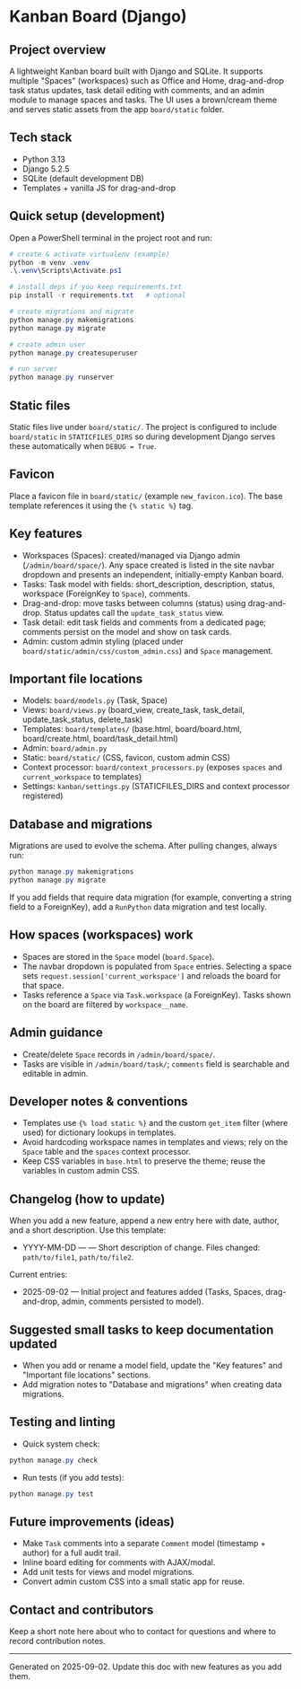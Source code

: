Kanban Board (Django)
======================

Project overview
----------------
A lightweight Kanban board built with Django and SQLite. It supports multiple "Spaces" (workspaces) such as Office and Home, drag-and-drop task status updates, task detail editing with comments, and an admin module to manage spaces and tasks. The UI uses a brown/cream theme and serves static assets from the app `board/static` folder.

Tech stack
----------
- Python 3.13
- Django 5.2.5
- SQLite (default development DB)
- Templates + vanilla JS for drag-and-drop

Quick setup (development)
-------------------------
Open a PowerShell terminal in the project root and run:

```powershell
# create & activate virtualenv (example)
python -m venv .venv
.\.venv\Scripts\Activate.ps1

# install deps if you keep requirements.txt
pip install -r requirements.txt   # optional

# create migrations and migrate
python manage.py makemigrations
python manage.py migrate

# create admin user
python manage.py createsuperuser

# run server
python manage.py runserver
```

Static files
------------
Static files live under `board/static/`. The project is configured to include `board/static` in `STATICFILES_DIRS` so during development Django serves these automatically when `DEBUG = True`.

Favicon
-------
Place a favicon file in `board/static/` (example `new_favicon.ico`). The base template references it using the `{% static %}` tag.

Key features
------------
- Workspaces (Spaces): created/managed via Django admin (`/admin/board/space/`). Any space created is listed in the site navbar dropdown and presents an independent, initially-empty Kanban board.
- Tasks: Task model with fields: short_description, description, status, workspace (ForeignKey to `Space`), comments.
- Drag-and-drop: move tasks between columns (status) using drag-and-drop. Status updates call the `update_task_status` view.
- Task detail: edit task fields and comments from a dedicated page; comments persist on the model and show on task cards.
- Admin: custom admin styling (placed under `board/static/admin/css/custom_admin.css`) and `Space` management.

Important file locations
------------------------
- Models: `board/models.py` (Task, Space)
- Views: `board/views.py` (board_view, create_task, task_detail, update_task_status, delete_task)
- Templates: `board/templates/` (base.html, board/board.html, board/create.html, board/task_detail.html)
- Admin: `board/admin.py`
- Static: `board/static/` (CSS, favicon, custom admin CSS)
- Context processor: `board/context_processors.py` (exposes `spaces` and `current_workspace` to templates)
- Settings: `kanban/settings.py` (STATICFILES_DIRS and context processor registered)

Database and migrations
-----------------------
Migrations are used to evolve the schema. After pulling changes, always run:

```powershell
python manage.py makemigrations
python manage.py migrate
```

If you add fields that require data migration (for example, converting a string field to a ForeignKey), add a `RunPython` data migration and test locally.

How spaces (workspaces) work
---------------------------
- Spaces are stored in the `Space` model (`board.Space`).
- The navbar dropdown is populated from `Space` entries. Selecting a space sets `request.session['current_workspace']` and reloads the board for that space.
- Tasks reference a `Space` via `Task.workspace` (a ForeignKey). Tasks shown on the board are filtered by `workspace__name`.

Admin guidance
--------------
- Create/delete `Space` records in `/admin/board/space/`.
- Tasks are visible in `/admin/board/task/`; `comments` field is searchable and editable in admin.

Developer notes & conventions
-----------------------------
- Templates use `{% load static %}` and the custom `get_item` filter (where used) for dictionary lookups in templates.
- Avoid hardcoding workspace names in templates and views; rely on the `Space` table and the `spaces` context processor.
- Keep CSS variables in `base.html` to preserve the theme; reuse the variables in custom admin CSS.

Changelog (how to update)
-------------------------
When you add a new feature, append a new entry here with date, author, and a short description. Use this template:

- YYYY-MM-DD — <Your Name> — Short description of change. Files changed: `path/to/file1`, `path/to/file2`.

Current entries:
- 2025-09-02 — Initial project and features added (Tasks, Spaces, drag-and-drop, admin, comments persisted to model).

Suggested small tasks to keep documentation updated
--------------------------------------------------
- When you add or rename a model field, update the "Key features" and "Important file locations" sections.
- Add migration notes to "Database and migrations" when creating data migrations.

Testing and linting
-------------------
- Quick system check:

```powershell
python manage.py check
```

- Run tests (if you add tests):

```powershell
python manage.py test
```

Future improvements (ideas)
--------------------------
- Make `Task` comments into a separate `Comment` model (timestamp + author) for a full audit trail.
- Inline board editing for comments with AJAX/modal.
- Add unit tests for views and model migrations.
- Convert admin custom CSS into a small static app for reuse.

Contact and contributors
------------------------
Keep a short note here about who to contact for questions and where to record contribution notes.


---
Generated on 2025-09-02. Update this doc with new features as you add them.
